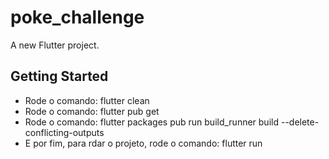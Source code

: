 # poke_challenge

A new Flutter project.

## Getting Started

- Rode o comando:  flutter clean
- Rode o comando:  flutter pub get
- Rode o comando:  flutter packages pub run build_runner build --delete-conflicting-outputs 
- E por fim, para rdar o projeto, rode o comando:  flutter run
